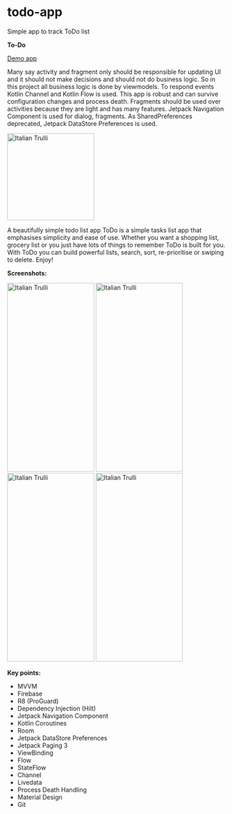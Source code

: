 # todo-app
Simple app to track ToDo list

**To-Do**

<a href="https://play.google.com/store/apps/details?id=xyz.teamgravity.todo">Demo app</a>

Many say activity and fragment only should be responsible for updating UI and it should not make decisions and should not do business logic. So in this project all business logic is done by viewmodels. To respond events Kotlin Channel and Kotlin Flow is used. This app is robust and can survive configuration changes and process death. Fragments should be used over activities because they are light and has many features. Jetpack Navigation Component is used for dialog, fragments. As SharedPreferences deprecated, Jetpack DataStore Preferences is used.

<img src="https://i.imgur.com/M3ZuATK.png" alt="Italian Trulli" width="200" height="200">

A beautifully simple todo list app
ToDo is a simple tasks list app that emphasises simplicity and ease of use. Whether you want a shopping list, grocery list or you just have lots of things to remember ToDo is built for you. With ToDo you can build powerful lists, search, sort, re-prioritise or swiping to delete. Enjoy!

**Screenshots:**

<img src="https://i.imgur.com/WzLjzdU.jpg" alt="Italian Trulli" width="200" height="434"> <img src="https://i.imgur.com/JnIMkFd.jpg" alt="Italian Trulli" width="200" height="434"> <img src="https://i.imgur.com/6Rjwq6b.jpg" alt="Italian Trulli" width="200" height="434"> <img src="https://i.imgur.com/e81XD4P.jpg" alt="Italian Trulli" width="200" height="434">

**Key points:**

- MVVM
- Firebase
- R8 (ProGuard)
- Dependency Injection (Hilt)
- Jetpack Navigation Component
- Kotlin Coroutines
- Room
- Jetpack DataStore Preferences
- Jetpack Paging 3
- ViewBinding
- Flow
- StateFlow
- Channel
- Livedata
- Process Death Handling
- Material Design
- Git

